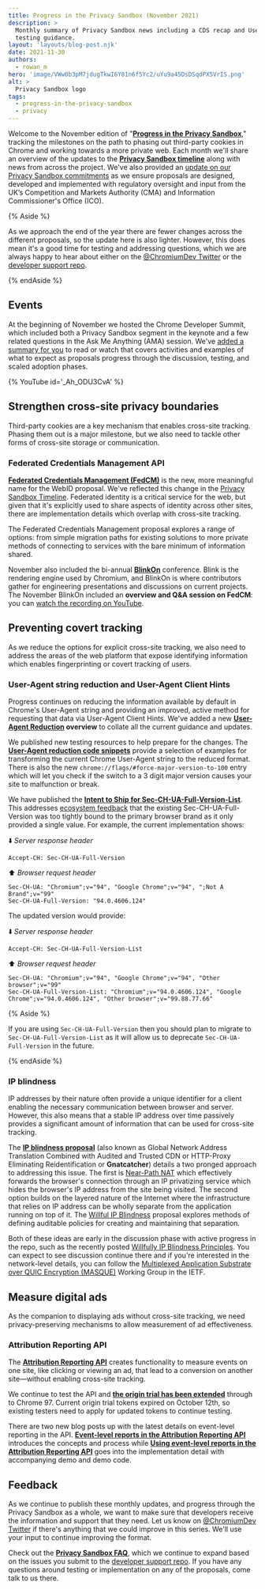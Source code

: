 ```yaml
---
title: Progress in the Privacy Sandbox (November 2021)
description: >
  Monthly summary of Privacy Sandbox news including a CDS recap and User-Agent
  testing guidance.
layout: 'layouts/blog-post.njk'
date: 2021-11-30
authors:
  - rowan_m
hero: 'image/VWw0b3pM7jdugTkwI6Y81n6f5Yc2/uYu9a45DsDSqdPX5VrIS.png'
alt: >
  Privacy Sandbox logo
tags:
  - progress-in-the-privacy-sandbox
  - privacy
---
```


Welcome to the November edition of "**[Progress in the Privacy
Sandbox](/tags/progress-in-the-privacy-sandbox/)**," tracking the milestones on
the path to phasing out third-party cookies in Chrome and working towards a more
private web. Each month we'll share an overview of the updates to the **[Privacy
Sandbox timeline](https://privacysandbox.com/timeline/)** along with news from
across the project. We've also provided an [update on our Privacy Sandbox
commitments](https://blog.google/around-the-globe/google-europe/update-our-privacy-sandbox-commitments/)
as we ensure proposals are designed, developed and implemented with regulatory
oversight and input from the UK’s Competition and Markets Authority (CMA) and
Information Commissioner's Office (ICO).

{% Aside %}

As we approach the end of the year there are fewer changes across the different
proposals, so the update here is also lighter. However, this does mean it's a
good time for testing and addressing questions, which we are always happy to
hear about either on the [@ChromiumDev Twitter](https://twitter.com/ChromiumDev)
or the [developer support
repo](https://github.com/GoogleChromeLabs/privacy-sandbox-dev-support).

{% endAside %}


## Events

At the beginning of November we hosted the Chrome Developer Summit, which
included both a Privacy Sandbox segment in the keynote and a few related
questions in the Ask Me Anything (AMA) session. We've [added a summary for
you](/docs/privacy-sandbox/cds21-update/) to read or watch that covers
activities and examples of what to expect as proposals progress through the
discussion, testing, and scaled adoption phases.


{% YouTube id='_Ah_ODU3CvA' %}


## Strengthen cross-site privacy boundaries

Third-party cookies are a key mechanism that enables cross-site tracking.
Phasing them out is a major milestone, but we also need to tackle other forms of
cross-site storage or communication.


### Federated Credentials Management API

**[Federated Credentials Management (FedCM)](https://github.com/WICG/FedCM)** is
the new, more meaningful name for the WebID proposal.  We've reflected this
change in the [Privacy Sandbox Timeline](https://privacysandbox.com/timeline/).
Federated identity is a critical service for the web, but given that it's
explicitly used to share aspects of identity across other sites, there are
implementation details which overlap with cross-site tracking.

The Federated Credentials Management proposal explores a range of options: from
simple migration paths for existing solutions to more private methods of
connecting to services with the bare minimum of information shared.

November also included the bi-annual
**[BlinkOn](https://www.chromium.org/events/blinkon-15)** conference. Blink is
the rendering engine used by Chromium, and BlinkOn is where contributors gather
for engineering presentations and discussions on current projects. The November
BlinkOn included an **overview and Q&A session on FedCM**: you can [watch the
recording on YouTube](https://www.youtube.com/watch?v=9la0cBhVXac).


## Preventing covert tracking

As we reduce the options for explicit cross-site tracking, we also need to
address the areas of the web platform that expose identifying information which
enables fingerprinting or covert tracking of users.


### User-Agent string reduction and User-Agent Client Hints

Progress continues on reducing the information available by default in Chrome's
User-Agent string and providing an improved, active method for requesting that
data via User-Agent Client Hints. We've added a new **[User-Agent
Reduction](/docs/privacy-sandbox/user-agent/) overview** to collate all the
current guidance and updates. 

We published new testing resources to help prepare for the changes. The
**[User-Agent reduction code
snippets](/docs/privacy-sandbox/user-agent/snippets/)** provide a selection of
examples for transforming the current Chrome User-Agent string to the reduced
format. There is also the new `chrome://flags/#force-major-version-to-100` entry
which will let you check if the switch to a 3 digit major version causes your
site to malfunction or break.

We have published the **[Intent to Ship for
Sec-CH-UA-Full-Version-List](https://groups.google.com/a/chromium.org/g/blink-dev/c/yZh8Lwr34Ro)**.
This addresses [ecosystem
feedback](https://github.com/WICG/ua-client-hints/issues/196) that the existing
Sec-CH-UA-Full-Version was too tightly bound to the primary browser brand as it
only provided a single value. For example, the current implementation shows:

⬇️ _Server response header_


```text
Accept-CH: Sec-CH-UA-Full-Version
```


⬆️ _Browser request header_


```text
Sec-CH-UA: "Chromium";v="94", "Google Chrome";v="94", ";Not A Brand";v="99"
Sec-CH-UA-Full-Version: "94.0.4606.124"
```


The updated version would provide:

⬇️ _Server response header_


```text
Accept-CH: Sec-CH-UA-Full-Version-List
```


⬆️ _Browser request header_


```text
Sec-CH-UA: "Chromium";v="94", "Google Chrome";v="94", "Other browser";v="99"
Sec-CH-UA-Full-Version-List: "Chromium";v="94.0.4606.124", "Google Chrome";v="94.0.4606.124", "Other browser";v="99.88.77.66"
```


{% Aside %}

If you are using `Sec-CH-UA-Full-Version` then you should plan to migrate to
`Sec-CH-UA-Full-Version-List` as it will allow us to deprecate
`Sec-CH-UA-Full-Version` in the future.

{% endAside %}


### IP blindness

IP addresses by their nature often provide a unique identifier for a client
enabling the necessary communication between browser and server. However, this
also means that a stable IP address over time passively provides a significant
amount of information that can be used for cross-site tracking.

The **[IP blindness proposal](https://github.com/bslassey/ip-blindness)** (also
known as Global Network Address Translation Combined with Audited and Trusted
CDN or HTTP-Proxy Eliminating Reidentification or **Gnatcatcher**) details a two
pronged approach to addressing this issue. The first is [Near-Path
NAT](https://github.com/bslassey/ip-blindness/blob/master/near_path_nat.md)
which effectively forwards the browser's connection through an IP privatizing
service which hides the browser's IP address from the site being visited. The
second option builds on the layered nature of the Internet where the
infrastructure that relies on IP address can be wholly separate from the
application running on top of it. The [Willful IP
Blindness](https://github.com/bslassey/ip-blindness/blob/master/willful_ip_blindness.md)
proposal explores methods of defining auditable policies for creating and
maintaining that separation.

Both of these ideas are early in the discussion phase with active progress in
the repo, such as the recently posted [Willfully IP Blindness
Principles](https://github.com/bslassey/ip-blindness/blob/master/proposed_willful_ip_blindness_principles.md).
You can expect to see discussion continue there and if you're interested in the
network-level details, you can follow the [Multiplexed Application Substrate
over QUIC Encryption (MASQUE)](https://datatracker.ietf.org/wg/masque/about/)
Working Group in the IETF.


## Measure digital ads

As the companion to displaying ads without cross-site tracking, we need
privacy-preserving mechanisms to allow measurement of ad effectiveness.


### Attribution Reporting API

The **[Attribution Reporting
API](/docs/privacy-sandbox/attribution-reporting/)** creates functionality to
measure events on one site, like clicking or viewing an ad, that lead to a
conversion on another site—without enabling cross-site tracking.

We continue to test the API and **[the origin trial has been
extended](https://groups.google.com/a/chromium.org/g/blink-dev/c/DdjaFmsb4fA)**
through to Chrome 97. Current origin trial tokens expired on October 12th, so
existing testers need to apply for updated tokens to continue testing.

There are two new blog posts up with the latest details on event-level reporting
in the API. **[Event-level reports in the Attribution Reporting
API](/docs/privacy-sandbox/attribution-reporting-event-introduction/)**
introduces the concepts and process while **[Using event-level reports in the
Attribution Reporting
API](/docs/privacy-sandbox/attribution-reporting-event-guide/)** goes into the
implementation detail with accompanying demo and demo code.


## Feedback

As we continue to publish these monthly updates, and progress through the
Privacy Sandbox as a whole, we want to make sure that developers receive the
information and support that they need. Let us know on [@ChromiumDev
Twitter](https://twitter.com/ChromiumDev) if there's anything that we could
improve in this series. We'll use your input to continue improving the format.

Check out the **[Privacy Sandbox FAQ](/docs/privacy-sandbox/faq/)**, which we
continue to expand based on the issues you submit to the [developer support
repo](https://github.com/GoogleChromeLabs/privacy-sandbox-dev-support). If you
have any questions around testing or implementation on any of the proposals,
come talk to us there.
